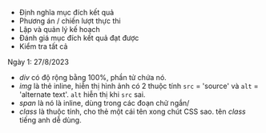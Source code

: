 - Định nghĩa mục đích kết quả
- Phương án / chiến lượt thực thi
- Lập và quản lý kế hoạch
- Đánh giá mục đích kết quả đạt được
- Kiểm tra tất cả

Ngày 1: 27/8/2023

- _div_ có độ rộng bằng 100%, phần tử chứa nó.
- _img_ là thẻ inline, hiễn thị hình ảnh có 2 thuộc tính `src` = 'source' và `alt` = 'alternate text'.
  `alt` hiễn thị khi `src` sai.
- _span_ là nó là inline, dùng trong các đoạn chử ngắn/
- _class_ là thuộc tính, cho thẻ một cái tên xong chút CSS sao.
  tên _class_ tiếng anh dễ dùng.
